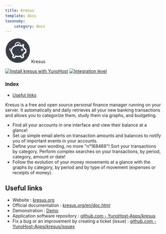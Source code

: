 ```yaml
---
title: Kresus
template: docs
taxonomy:
    category: docs
---
```


<img src="/images/kresus_logo.png" height="80px" alt="kresus's logo"> Kresus

[![Install kresus with YunoHost](https://install-app.yunohost.org/install-with-yunohost.png)](https://install-app.yunohost.org/?app=kresus) [![Integration level](https://dash.yunohost.org/integration/kresus.svg)](https://dash.yunohost.org/appci/app/kresus)

### Index

- [Useful links](#useful-links)

Kresus is a free and open source personal finance manager running on your server. It automatically and daily retrieves all your new banking transactions and allows you to categorize them, study them via
graphs, and budgeting.

* Find all your accounts in one interface and view their balance at a glance!
* Set up simple email alerts on transaction amounts and balances to notify you of important events in your accounts.
* Define your own wording, no more "n°168468"! Sort your transactions by category. Perform complex searches on your transactions, by period, category, amount or date!
* Follow the evolution of your money movements at a glance with the graphs by category, by period and by type of movement (expenses or receipts of money).

## Useful links

+ Website : [kresus.org](https://kresus.org/)
+ Official documentation : [kresus.org/en/doc.html](https://kresus.org/en/doc.html)
+ Demonstration : [Demo](https://kresus.org/demo.html)
+ Application software repository : [github.com - YunoHost-Apps/kresus](https://github.com/YunoHost-Apps/kresus_ynh)
+ Fix a bug or an improvement by creating a ticket (issue) : [github.com - YunoHost-Apps/kresus/issues](https://github.com/YunoHost-Apps/kresus_ynh/issues)

